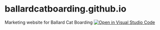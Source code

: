 # ballardcatboarding.github.io
Marketing website for Ballard Cat Boarding
[![Open in Visual Studio Code](https://img.shields.io/badge/Open%20in-Visal%20Studio%20Code-blue?style=for-the-badge&logo=visualstudiocode)](https://open.vscode.dev/BallardCatBoarding/ballardcatboarding.github.io)